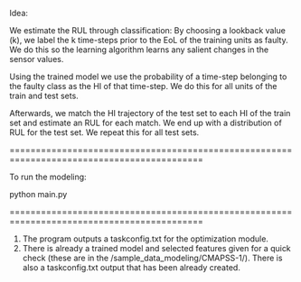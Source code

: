 Idea:

We estimate the RUL through classification:
By choosing a lookback value (k), we label the k time-steps
prior to the EoL of the training units as faulty. We do this
so the learning algorithm learns any salient changes in the 
sensor values.

Using the trained model we use the probability of a time-step belonging
to the faulty class as the HI of that time-step. We do this for all units
of the train and test sets.

Afterwards, we match the HI trajectory of the test set to each HI of the train set
and estimate an RUL for each match. We end up with a distribution of RUL for the test set.
We repeat this for all test sets.

===========================================================================================

To run the modeling:

python main.py

===========================================================================================

1) The program outputs a taskconfig.txt for the optimization module.
2) There is already a trained model and selected features given for a quick check (these are in the /sample_data_modeling/CMAPSS-1/).
   There is also a taskconfig.txt output that has been already created.



